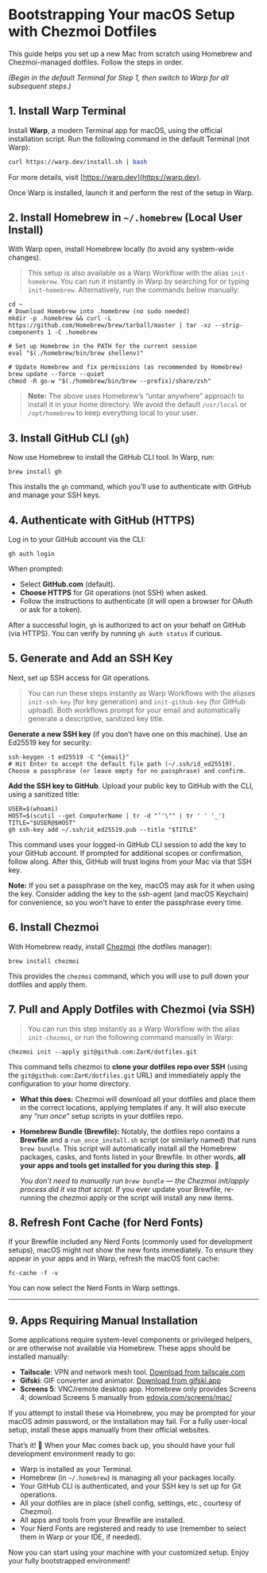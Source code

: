 # Bootstrapping Your macOS Setup with Chezmoi Dotfiles

This guide helps you  set up a new Mac from scratch using Homebrew and Chezmoi-managed dotfiles. Follow the steps in order. 

*(Begin in the default Terminal for Step 1, then switch to Warp for all subsequent steps.)*

## 1. Install Warp Terminal

Install **Warp**, a modern Terminal app for macOS, using the official installation script. Run the following command in the default Terminal (not Warp):

```sh
curl https://warp.dev/install.sh | bash
```

For more details, visit [https://warp.dev](https://warp.dev).

Once Warp is installed, launch it and perform the rest of the setup in Warp.

## 2. Install Homebrew in `~/.homebrew` (Local User Install)

With Warp open, install Homebrew locally (to avoid any system-wide changes).

> This setup is also available as a Warp Workflow with the alias `init-homebrew`. You can run it instantly in Warp by searching for or typing `init-homebrew`. Alternatively, run the commands below manually:

```shell
cd ~
# Download Homebrew into .homebrew (no sudo needed)
mkdir -p .homebrew && curl -L https://github.com/Homebrew/brew/tarball/master | tar -xz --strip-components 1 -C .homebrew

# Set up Homebrew in the PATH for the current session
eval "$(./homebrew/bin/brew shellenv)"

# Update Homebrew and fix permissions (as recommended by Homebrew)
brew update --force --quiet
chmod -R go-w "$(./homebrew/bin/brew --prefix)/share/zsh"
```

> **Note:** The above uses Homebrew’s “untar anywhere” approach to install it in your home directory. We avoid the default `/usr/local` or `/opt/homebrew` to keep everything local to your user.

## 3. Install GitHub CLI (`gh`)

Now use Homebrew to install the GitHub CLI tool. In Warp, run:

```shell
brew install gh
```

This installs the `gh` command, which you’ll use to authenticate with GitHub and manage your SSH keys.

## 4. Authenticate with GitHub (HTTPS)

Log in to your GitHub account via the CLI:

```shell
gh auth login
```

When prompted:

* Select **GitHub.com** (default).
* **Choose HTTPS** for Git operations (not SSH) when asked.
* Follow the instructions to authenticate (it will open a browser for OAuth or ask for a token).

After a successful login, `gh` is authorized to act on your behalf on GitHub (via HTTPS). You can verify by running `gh auth status` if curious.

## 5. Generate and Add an SSH Key

Next, set up SSH access for Git operations.

> You can run these steps instantly as Warp Workflows with the aliases `init-ssh-key` (for key generation) and `init-github-key` (for GitHub upload). Both workflows prompt for your email and automatically generate a descriptive, sanitized key title.

**Generate a new SSH key** (if you don’t have one on this machine). Use an Ed25519 key for security:

  ```shell
  ssh-keygen -t ed25519 -C "{email}"
  # Hit Enter to accept the default file path (~/.ssh/id_ed25519). Choose a passphrase (or leave empty for no passphrase) and confirm.
  ```

**Add the SSH key to GitHub**. Upload your public key to GitHub with the CLI, using a sanitized title:

  ```shell
  USER=$(whoami)
  HOST=$(scutil --get ComputerName | tr -d "’'\"" | tr ' ' '_')
  TITLE="$USER@$HOST"
  gh ssh-key add ~/.ssh/id_ed25519.pub --title "$TITLE"
  ```

This command uses your logged-in GitHub CLI session to add the key to your GitHub account. If prompted for additional scopes or confirmation, follow along. After this, GitHub will trust logins from your Mac via that SSH key.

**Note:** If you set a passphrase on the key, macOS may ask for it when using the key. Consider adding the key to the ssh-agent (and macOS Keychain) for convenience, so you won’t have to enter the passphrase every time.

## 6. Install Chezmoi

With Homebrew ready, install [Chezmoi](https://www.chezmoi.io/) (the dotfiles manager):

```shell
brew install chezmoi
```

This provides the `chezmoi` command, which you will use to pull down your dotfiles and apply them.

## 7. Pull and Apply Dotfiles with Chezmoi (via SSH)

> You can run this step instantly as a Warp Workflow with the alias `init-chezmoi`, or run the following command manually in Warp:

```shell
chezmoi init --apply git@github.com:ZarK/dotfiles.git
```

This command tells chezmoi to **clone your dotfiles repo over SSH** (using the `git@github.com:ZarK/dotfiles.git` URL) and immediately apply the configuration to your home directory.

* **What this does:** Chezmoi will download all your dotfiles and place them in the correct locations, applying templates if any. It will also execute any *“run once”* setup scripts in your dotfiles repo.

* **Homebrew Bundle (Brewfile):** Notably, the dotfiles repo contains a **Brewfile** and a `run_once_install.sh` script (or similarly named) that runs `brew bundle`. This script will automatically install all the Homebrew packages, casks, and fonts listed in your Brewfile. In other words, **all your apps and tools get installed for you during this step**. 🥳

  *You don’t need to manually run `brew bundle` — the Chezmoi init/apply process did it via that script.*  If you ever update your Brewfile, re-running the chezmoi apply or the script will install any new items.

## 8. Refresh Font Cache (for Nerd Fonts)

If your Brewfile included any Nerd Fonts (commonly used for development setups), macOS might not show the new fonts immediately. To ensure they appear in your apps and in Warp, refresh the macOS font cache:

```shell
fc-cache -f -v
```

You can now select the Nerd Fonts in Warp settings.

---

## 9. Apps Requiring Manual Installation

Some applications require system-level components or privileged helpers, or are otherwise not available via Homebrew. These apps should be installed manually:

- **Tailscale**: VPN and network mesh tool. [Download from tailscale.com](https://tailscale.com/download)
- **Gifski**: GIF converter and animator. [Download from gifski.app](https://gifski.app/)
- **Screens 5**: VNC/remote desktop app. Homebrew only provides Screens 4; download Screens 5 manually from [edovia.com/screens/mac/](https://edovia.com/screens/mac/)

If you attempt to install these via Homebrew, you may be prompted for your macOS admin password, or the installation may fail. For a fully user-local setup, install these apps manually from their official websites.


That’s it! 🎉 When your Mac comes back up, you should have your full development environment ready to go:

* Warp is installed as your Terminal.
* Homebrew (in `~/.homebrew`) is managing all your packages locally.
* Your GitHub CLI is authenticated, and your SSH key is set up for Git operations.
* All your dotfiles are in place (shell config, settings, etc., courtesy of Chezmoi).
* All apps and tools from your Brewfile are installed.
* Your Nerd Fonts are registered and ready to use (remember to select them in Warp or your IDE, if needed).

Now you can start using your machine with your customized setup. Enjoy your fully bootstrapped environment!
